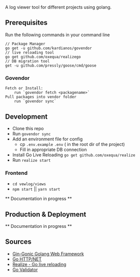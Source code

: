 A log viewer tool for different projects using golang.


## Prerequisites
Run the following commands in your command line
```
// Package Manager
go get -u github.com/kardianos/govendor
// live reloading tool
go get github.com/oxequa/realizego
// DB migration tool 
get -u github.com/pressly/goose/cmd/goose
```

### Govendor
```
Fetch or Install: 
	run `govendor fetch <packagename>`
Pull packages into vendor folder
	run `govendor sync`
```

## Development
* Clone this repo
* Run `govendor sync`
* Add an environment file for config
	* cp `.env.example` `.env`  ( in the root dir of the project)
	* Fill in appropriate DB connection
* Install Go Live Reloading `go get github.com/oxequa/realize`
* Run `realize start`

### Frontend
* `cd vewlog/views`
* `npm start`  || `yarn start`

** Documentation in progress **

## Production & Deployment
** Documentation in progress **

## Sources
* [Gin-Gonic Golang Web Framework](https://github.com/gin-gonic/gin)
* [Go HTTP/NET](https://golang.org/pkg/net/http/)
* [Realize - Go live reloading](https://github.com/oxequa/realize)
* [Go Validator](https://github.com/thedevsaddam/govalidator)